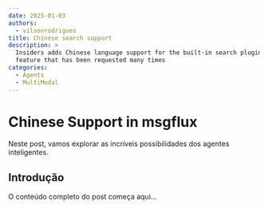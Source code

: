 ```yaml
---
date: 2025-01-03
authors: 
  - vilsonrodrigues
title: Chinese search support
description: >
  Insiders adds Chinese language support for the built-in search plugin – a
  feature that has been requested many times
categories:
  - Agents
  - MultiModal
---
```


# Chinese Support in msgflux

Neste post, vamos explorar as incríveis possibilidades dos agentes inteligentes.

<!-- more -->

## Introdução

O conteúdo completo do post começa aqui...
